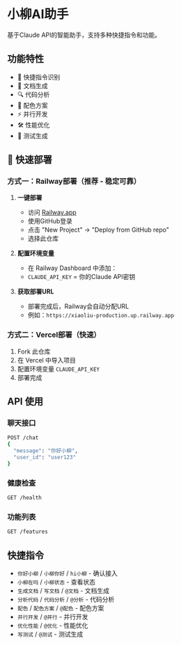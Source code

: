 # 小柳AI助手

基于Claude API的智能助手，支持多种快捷指令和功能。

## 功能特性

- 🚀 快捷指令识别
- 📝 文档生成
- 🔍 代码分析  
- 🎨 配色方案
- ⚡ 并行开发
- 🛠️ 性能优化
- 🧪 测试生成

## 🚀 快速部署

### 方式一：Railway部署（推荐 - 稳定可靠）

1. **一键部署**
   - 访问 [Railway.app](https://railway.app)
   - 使用GitHub登录
   - 点击 "New Project" → "Deploy from GitHub repo"
   - 选择此仓库

2. **配置环境变量**
   - 在 Railway Dashboard 中添加：
   - `CLAUDE_API_KEY` = 你的Claude API密钥

3. **获取部署URL**
   - 部署完成后，Railway会自动分配URL
   - 例如：`https://xiaoliu-production.up.railway.app`

### 方式二：Vercel部署（快速）

1. Fork 此仓库
2. 在 Vercel 中导入项目
3. 配置环境变量 `CLAUDE_API_KEY`
4. 部署完成

## API 使用

### 聊天接口
```bash
POST /chat
{
  "message": "你好小柳",
  "user_id": "user123"
}
```

### 健康检查
```bash
GET /health
```

### 功能列表
```bash
GET /features
```

## 快捷指令

- `你好小柳` / `小柳你好` / `hi小柳` - 确认接入
- `小柳在吗` / `小柳状态` - 查看状态
- `生成文档` / `写文档` / `@文档` - 文档生成
- `分析代码` / `代码分析` / `@分析` - 代码分析
- `配色` / `配色方案` / `@配色` - 配色方案
- `并行开发` / `@并行` - 并行开发
- `优化性能` / `@优化` - 性能优化
- `写测试` / `@测试` - 测试生成